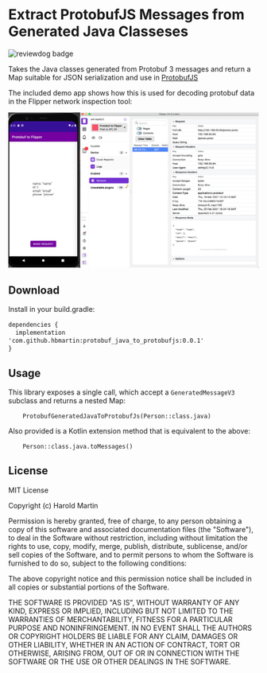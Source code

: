 # Extract ProtobufJS Messages from Generated Java Classeses

![reviewdog badge](https://github.com/hbmartin/protobuf_java_to_protobufjs/actions/workflows/reviewdog.yml/badge.svg)

Takes the Java classes generated from Protobuf 3 messages and return a Map suitable for JSON serialization and use in [ProtobufJS](https://github.com/protobufjs/protobuf.js)

The included demo app shows how this is used for decoding protobuf data in the Flipper network inspection tool:

![Flipper Demo Screenshot](media/screenshot.png)

## Download

Install in your build.gradle:

```
dependencies {
  implementation 'com.github.hbmartin:protobuf_java_to_protobufjs:0.0.1'
}
```


## Usage

This library exposes a single call, which accept a `GeneratedMessageV3` subclass and returns a nested Map:

```
    ProtobufGeneratedJavaToProtobufJs(Person::class.java)
```

Also provided is a Kotlin extension method that is equivalent to the above:

```
    Person::class.java.toMessages()
```


## License

MIT License

Copyright (c) Harold Martin

Permission is hereby granted, free of charge, to any person obtaining a copy
of this software and associated documentation files (the "Software"), to deal
in the Software without restriction, including without limitation the rights
to use, copy, modify, merge, publish, distribute, sublicense, and/or sell
copies of the Software, and to permit persons to whom the Software is
furnished to do so, subject to the following conditions:

The above copyright notice and this permission notice shall be included in all
copies or substantial portions of the Software.

THE SOFTWARE IS PROVIDED "AS IS", WITHOUT WARRANTY OF ANY KIND, EXPRESS OR
IMPLIED, INCLUDING BUT NOT LIMITED TO THE WARRANTIES OF MERCHANTABILITY,
FITNESS FOR A PARTICULAR PURPOSE AND NONINFRINGEMENT. IN NO EVENT SHALL THE
AUTHORS OR COPYRIGHT HOLDERS BE LIABLE FOR ANY CLAIM, DAMAGES OR OTHER
LIABILITY, WHETHER IN AN ACTION OF CONTRACT, TORT OR OTHERWISE, ARISING FROM,
OUT OF OR IN CONNECTION WITH THE SOFTWARE OR THE USE OR OTHER DEALINGS IN THE
SOFTWARE.
